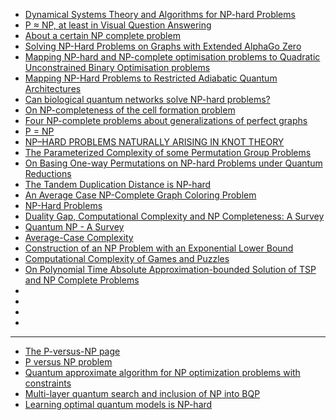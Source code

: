 - [Dynamical Systems Theory and Algorithms for NP-hard Problems](https://arxiv.org/pdf/2005.05052.pdf)
- [P ≈ NP, at least in Visual Question Answering](https://arxiv.org/abs/2003.11844v2)
- [About a certain NP complete problem](https://arxiv.org/abs/1905.06104)
- [Solving NP-Hard Problems on Graphs with Extended AlphaGo Zero](https://arxiv.org/abs/1905.11623)
- [Mapping NP-hard and NP-complete optimisation problems to Quadratic Unconstrained Binary Optimisation problems](https://arxiv.org/abs/1911.08043)
- [Mapping NP-Hard Problems to Restricted Adiabatic Quantum Architectures](https://arxiv.org/abs/1911.00249)
- [Can biological quantum networks solve NP-hard problems?](https://arxiv.org/abs/1902.03121)
- [On NP-completeness of the cell formation problem](https://arxiv.org/abs/1901.02778)
- [Four NP-complete problems about generalizations of perfect graphs](https://arxiv.org/abs/1705.05911)
- [P = NP](https://arxiv.org/abs/1208.0954)
- [NP–HARD PROBLEMS NATURALLY ARISING IN
KNOT THEORY](https://arxiv.org/pdf/1809.10334.pdf)
- [The Parameterized Complexity of some Permutation Group Problems](https://arxiv.org/abs/1301.0379)
- [On Basing One-way Permutations on NP-hard Problems under Quantum Reductions](https://arxiv.org/abs/1804.10309)
- [The Tandem Duplication Distance is NP-hard](https://arxiv.org/abs/1906.05266)
- [An Average Case NP-Complete Graph Coloring Problem](https://arxiv.org/abs/cs/0112001)
- [NP-Hard Problems](https://courses.engr.illinois.edu/cs498374/fa2014/notes/40-nphard.pdf)
- [Duality Gap, Computational Complexity and NP Completeness: A Survey](https://arxiv.org/abs/1012.5568)
- [Quantum NP - A Survey](https://arxiv.org/abs/quant-ph/0210077)
- [Average-Case Complexity](https://arxiv.org/pdf/cs/0606037.pdf)
- [Construction of an NP Problem with an
Exponential Lower Bound](https://arxiv.org/ftp/arxiv/papers/1111/1111.0305.pdf)
- [Computational Complexity of Games and Puzzles](https://arxiv.org/pdf/1807.04724.pdf)
- [On Polynomial Time Absolute Approximation-bounded Solution of TSP
and NP Complete Problems](https://arxiv.org/pdf/1605.06183.pdf)
- []()
- []()
- []()
- []()
------------------
- [The P-versus-NP page](https://www.win.tue.nl/~gwoegi/P-versus-NP.htm)
- [P versus NP problem](https://en.wikipedia.org/wiki/P_versus_NP_problem)
- [Quantum approximate algorithm for NP optimization problems with constraints](https://arxiv.org/abs/2002.00943)
- [Multi-layer quantum search and inclusion of NP into BQP](https://arxiv.org/abs/2004.11347)
- [Learning optimal quantum models is NP-hard](https://arxiv.org/abs/1510.02800)


